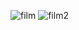 

![film](https://github.com/Mertdundarr/Film-Uygulama/assets/133242707/58a82cc5-3a8d-4770-8f57-ce210a3d1bb7)
![film2](https://github.com/Mertdundarr/Film-Uygulama/assets/133242707/f160c893-693d-40c2-9375-89b23afc3a3c)
